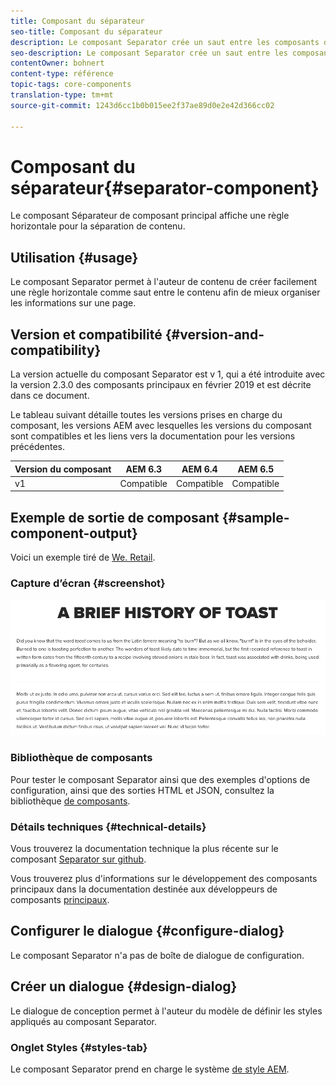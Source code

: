 ```yaml
---
title: Composant du séparateur
seo-title: Composant du séparateur
description: Le composant Separator crée un saut entre les composants d'une page.
seo-description: Le composant Separator crée un saut entre les composants d'une page.
contentOwner: bohnert
content-type: référence
topic-tags: core-components
translation-type: tm+mt
source-git-commit: 1243d6cc1b0b015ee2f37ae89d0e2e42d366cc02

---
```



# Composant du séparateur{#separator-component}

Le composant Séparateur de composant principal affiche une règle horizontale pour la séparation de contenu.

## Utilisation {#usage}

Le composant Separator permet à l&#39;auteur de contenu de créer facilement une règle horizontale comme saut entre le contenu afin de mieux organiser les informations sur une page.

## Version et compatibilité {#version-and-compatibility}

La version actuelle du composant Separator est v 1, qui a été introduite avec la version 2.3.0 des composants principaux en février 2019 et est décrite dans ce document.

Le tableau suivant détaille toutes les versions prises en charge du composant, les versions AEM avec lesquelles les versions du composant sont compatibles et les liens vers la documentation pour les versions précédentes.

| Version du composant | AEM 6.3 | AEM 6.4 | AEM 6.5 |
|---|---|---|---|
| v1 | Compatible | Compatible | Compatible |

## Exemple de sortie de composant {#sample-component-output}

Voici un exemple tiré de [We. Retail](https://helpx.adobe.com/experience-manager/6-5/sites/developing/using/we-retail.html).

### Capture d’écran {#screenshot}

![](assets/screen_shot_2019-02-07at09.38.58.png)

### Bibliothèque de composants

Pour tester le composant Separator ainsi que des exemples d&#39;options de configuration, ainsi que des sorties HTML et JSON, consultez la bibliothèque [de composants](http://opensource.adobe.com/aem-core-wcm-components/library/separator.html).

### Détails techniques {#technical-details}

Vous trouverez la documentation technique la plus récente sur le composant [Separator sur github](https://github.com/adobe/aem-core-wcm-components/blob/master/content/src/content/jcr_root/apps/core/wcm/components/separator/v1/separator).

Vous trouverez plus d&#39;informations sur le développement des composants principaux dans la documentation destinée aux développeurs de composants [principaux](developing.md).

## Configurer le dialogue {#configure-dialog}

Le composant Separator n&#39;a pas de boîte de dialogue de configuration.

## Créer un dialogue {#design-dialog}

Le dialogue de conception permet à l&#39;auteur du modèle de définir les styles appliqués au composant Separator.

### Onglet Styles {#styles-tab}

Le composant Separator prend en charge le système [de style AEM](authoring.md#component-styling).
